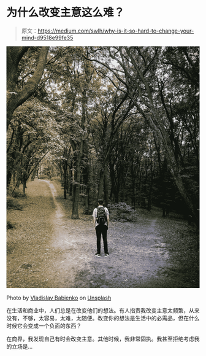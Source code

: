 # 为什么改变主意这么难？

> 原文：<https://medium.com/swlh/why-is-it-so-hard-to-change-your-mind-d9518e99fe35>

![](img/f7d07001046d68ca6a71fa9d7e8a182e.png)

Photo by [Vladislav Babienko](https://unsplash.com/photos/KTpSVEcU0XU?utm_source=unsplash&utm_medium=referral&utm_content=creditCopyText) on [Unsplash](https://unsplash.com/search/photos/options?utm_source=unsplash&utm_medium=referral&utm_content=creditCopyText)

在生活和商业中，人们总是在改变他们的想法。有人指责我改变主意太频繁，从来没有，不够，太容易，太难，太随便。改变你的想法是生活中的必需品，但在什么时候它会变成一个负面的东西？

在商界，我发现自己有时会改变主意。其他时候，我非常固执。我甚至拒绝考虑我的立场是…